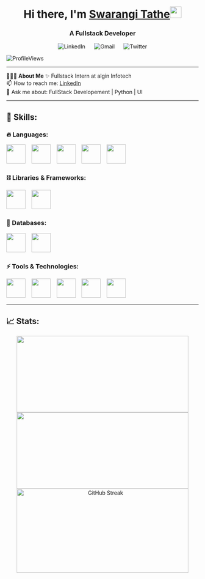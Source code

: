 
<h1 align="center">Hi there, I'm  <a href="https://yourwebsite.com">Swarangi Tathe</a><img src="https://raw.githubusercontent.com/aemmadi/aemmadi/master/wave.gif" width="30"/> </h1>
<h3 align="center">A Fullstack Developer</h3>

<!-- Connect with me Socials -->
<p align="center">
  <a href="https://www.linkedin.com/in/yashpalkandwar" target="_blank" style="text-decoration: none;">
    <img src="https://skillicons.dev/icons?i=linkedin&theme=dark" alt="LinkedIn" />
  </a>
  &nbsp;&nbsp;&nbsp;&nbsp;
  <a href="mailto:ypalkandwar@gmail.com" target="_blank" style="text-decoration: none;">
    <img src="https://skillicons.dev/icons?i=gmail&theme=dark" alt="Gmail" />
  </a>
  &nbsp;&nbsp;&nbsp;&nbsp;
  <a href="https://twitter.com/Yash_Palkandwar" target="_blank" style="text-decoration: none;">
    <img src="https://skillicons.dev/icons?i=twitter&theme=dark" alt="Twitter" />
  </a>
</p>



<!---Profile Views--->
![ProfileViews](https://komarev.com/ghpvc/?username=YashPalkandwar&label=Profile%20views&color=0e75b6&style=flat)

--------------------------------------------

👨🏻‍💻 **About Me** ✨ Fullstack Intern at algin Infotech <br>
📫 How to reach me: [LinkedIn](https://www.linkedin.com/in/yashpalkandwar/)<br>
💬 Ask me about: FullStack Developement | Python | UI<br>

--------------------------------------------

## 🚀 Skills:

### 🔥 Languages:
<p>
  <img src="https://skillicons.dev/icons?i=html&theme=dark" width="50" height="50"/>
  &nbsp;&nbsp;
  <img src="https://skillicons.dev/icons?i=css&theme=dark" width="50" height="50"/>
  &nbsp;&nbsp;
  <img src="https://skillicons.dev/icons?i=js&theme=dark" width="50" height="50"/>
  &nbsp;&nbsp;
  <img src="https://skillicons.dev/icons?i=ts&theme=dark" width="50" height="50"/>
  &nbsp;&nbsp;
  <img src="https://skillicons.dev/icons?i=java&theme=dark" width="50" height="50"/>
</p>

### ⛓️ Libraries & Frameworks:
<p>
  <img src="https://skillicons.dev/icons?i=nodejs&theme=dark" width="50" height="50"/>
  &nbsp;&nbsp;
  <img src="https://skillicons.dev/icons?i=express&theme=dark" width="50" height="50"/>
</p>

### 🧵 Databases:
<p>
  <img src="https://skillicons.dev/icons?i=mongodb&theme=dark" width="50" height="50"/>
  &nbsp;&nbsp;
  <img src="https://skillicons.dev/icons?i=mysql&theme=dark" width="50" height="50"/>
</p>

### ⚡ Tools & Technologies:
<p>
  <img src="https://skillicons.dev/icons?i=git&theme=dark" width="50" height="50"/>
  &nbsp;&nbsp;
  <img src="https://skillicons.dev/icons?i=postman&theme=dark" width="50" height="50"/>
  &nbsp;&nbsp;
  <img src="https://skillicons.dev/icons?i=github&theme=dark" width="50" height="50"/>
  &nbsp;&nbsp;
  <img src="https://skillicons.dev/icons?i=figma&theme=dark" width="50" height="50"/>
  &nbsp;&nbsp;
  <img src="https://skillicons.dev/icons?i=vscode&theme=dark" width="50" height="50"/>
</p>

--------------------------------------------

## 📈 Stats:

<div align="center">
  <img src="https://github-readme-stats.vercel.app/api?username=YashPalkandwar1908&theme=monokai&show_icons=true&hide_border=true&count_private=true" width="450" height="200"/>
  <img src="https://github-readme-stats.vercel.app/api/top-langs/?username=YashPalkandwar1908&theme=monokai&show_icons=true&hide_border=true&layout=compact" width="450" height="200"/>
  <img src="https://streak-stats.demolab.com?user=YashPalkandwar1908&theme=monokai&hide_border=true" width="450" height="220" alt="GitHub Streak"/>
</div>



 
 
